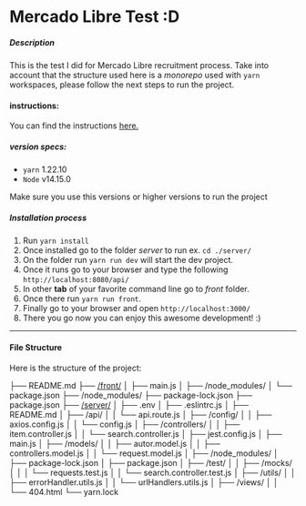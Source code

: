 # Mercado Libre Test :D

##### Description
This is the test I did for Mercado Libre recruitment process. Take into account that the structure used here is a _monorepo_ used with `yarn` workspaces, please follow the next steps to run the project.

#### instructions:
You can find the instructions [here.](./Front_End_Test_Practico.pdf)

##### version specs:
* `yarn` 1.22.10
* `Node` v14.15.0

Make sure you use this versions or higher versions to run the project

##### Installation process

1. Run `yarn install`
2. Once installed go to the folder _server_ to run ex. `cd ./server/`
3. On the folder run `yarn run dev` will start the dev project.
4. Once it runs go to your browser and type the following `http://localhost:8080/api/`
5. In other **tab** of your favorite command line go to _front_ folder.
6. Once there run `yarn run front`.
7. Finally go to your browser and open `http://localhost:3000/`
8. There you go now you can enjoy this awesome development! :)

---
#### File Structure
Here is the structure of the project:

├── README.md
├── [/front/](./server/README.md)
│  ├── main.js
│  ├── /node_modules/
│  └── package.json
├── /node_modules/
├── package-lock.json
├── package.json
├── [/server/](./server/README.md)
│  ├── .env
│  ├── .eslintrc.js
│  ├── README.md
│  ├── /api/
│  │  └── api.route.js
│  ├── /config/
│  │  ├── axios.config.js
│  │  └── config.js
│  ├── /controllers/
│  │  ├── item.controller.js
│  │  └── search.controller.js
│  ├── jest.config.js
│  ├── main.js
│  ├── /models/
│  │  ├── autor.model.js
│  │  ├── controllers.model.js
│  │  └── request.model.js
│  ├── /node_modules/
│  ├── package-lock.json
│  ├── package.json
│  ├── /test/
│  │  ├── /mocks/
│  │  │  └── requests.test.js
│  │  └── search.controller.test.js
│  ├── /utils/
│  │  ├── errorHandler.utils.js
│  │  └── urlHandlers.utils.js
│  ├── /views/
│  │  └── 404.html
└── yarn.lock
